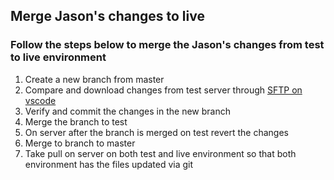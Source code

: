 ## Merge Jason's changes to live

### Follow the steps below to merge the Jason's changes from test to live environment

1. Create a new branch from master
2. Compare and download changes from test server through [SFTP on vscode](https://marketplace.visualstudio.com/items?itemName=liximomo.sftp)
3. Verify and commit the changes in the new branch
4. Merge the branch to test
5. On server after the branch is merged on test revert the changes
6. Merge to branch to master
7. Take pull on server on both test and live environment so that both environment has the files updated via git
